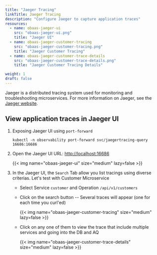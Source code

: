 ```yaml
---
title: "Jaeger Tracing"
linkTitle: Jaeger Tracing
description: "Configure Jaeger to capture application traces"
resources:
  - name: obaas-jaeger-ui
    src: "obaas-jaeger-ui.png"
    title: "Jaeger UI"
  - name: obaas-jaeger-customer-tracing
    src: "obaas-jaeger-customer-tracing.png"
    title: "Jaeger Customer Tracing"
  - name: obaas-jaeger-customer-trace-details
    src: "obaas-jaeger-customer-trace-details.png"
    title: "Jaeger Customer Tracing Details"

weight: 1
draft: false
---
```


Jaeger is a distributed tracing system used for monitoring and troubleshooting microservices.
For more information on Jaeger, see the [Jaeger website](https://www.jaegertracing.io/).

## View application traces in Jaeger UI

1. Exposing Jaeger UI using `port-forward`

    ```shell
    kubectl -n observability port-forward svc/jaegertracing-query 16686:16686
    ```

2. Open the Jaeger UI URL: <http://localhost:16686>

    <!-- spellchecker-disable -->
    {{< img name="obaas-jaeger-ui" size="medium" lazy=false >}}
    <!-- spellchecker-enable -->

3. In the Jaeger UI, the `Search` Tab allow you list tracings using diverse criterias. Let's test with Customer Microservice

    * Select Service `customer` and Operation `/api/v1/customers`
    * Click on the search button -- Several traces will appear (one for each time you curl'ed)

        <!-- spellchecker-disable -->
        {{< img name="obaas-jaeger-customer-tracing" size="medium" lazy=false >}}
        <!-- spellchecker-enable -->

    * Click on any one of them to view the trace that include multiple services and going into the DB and AQ

        <!-- spellchecker-disable -->
        {{< img name="obaas-jaeger-customer-trace-details" size="medium" lazy=false >}}
        <!-- spellchecker-enable -->
